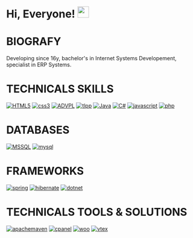 # Hi, Everyone! <img src="https://raw.githubusercontent.com/MartinHeinz/MartinHeinz/master/wave.gif" width="30px"> 

# BIOGRAFY
Developing since 16y, bachelor's in Internet Systems Developement, specialist in ERP Systems. 

# TECHNICALS SKILLS

[<img alt="HTML5" src="https://img.shields.io/badge/html5%20-%23E34F26.svg?&style=for-the-badge&logo=html5&logoColor=white"/>]()
[<img alt="css3" src="https://img.shields.io/badge/css3%20-%231572B6.svg?&style=for-the-badge&logo=css3&logoColor=white"/>]()
[<img alt="ADVPL" src="https://img.shields.io/badge/ADVPL%20-%23333333.svg?&style=for-the-badge&logo=advpl&logoColor=white"/>]()
[<img alt="tlpp" src="https://img.shields.io/badge/tlpp%20-%23753399.svg?&style=for-the-badge&logo=tlpp&logoColor=white"/>]()
[<img alt="Java" src="https://img.shields.io/badge/java%20-%23BE312E.svg?&style=for-the-badge&logo=openjdk&logoColor=white"/>]()
[<img alt="C#" src="https://img.shields.io/badge/csharp%20-%23178600.svg?&style=for-the-badge&logo=csharp&logoColor=white&labelcolor=red"/>]()
[<img alt="javascript" src="https://img.shields.io/badge/javascript%20-%23F7DF1E.svg?&style=for-the-badge&logo=javascript&logoColor=white"/>]()
[<img alt="php" src="https://img.shields.io/badge/php%20-%23777BB4.svg?&style=for-the-badge&logo=php&logoColor=white"/>]()


# DATABASES
[<img alt="MSSQL" src="https://img.shields.io/badge/microsoftsqlserver%20-%23CC2927.svg?&style=for-the-badge&logo=microsoftsqlserver&logoColor=white"/>]()
[<img alt="mysql" src="https://img.shields.io/badge/mysql%20-%234479A1.svg?&style=for-the-badge&logo=mysql&logoColor=white"/>]()

# FRAMEWORKS
[<img alt="spring" src="https://img.shields.io/badge/spring%20-%236DB33F.svg?&style=for-the-badge&logo=spring&logoColor=white"/>]()
[<img alt="hibernate" src="https://img.shields.io/badge/hibernate%20-%2359666C.svg?&style=for-the-badge&logo=hibernate&logoColor=white"/>]()
[<img alt="dotnet" src="https://img.shields.io/badge/dotnet%20-%23512BD4.svg?&style=for-the-badge&logo=dotnet&logoColor=white"/>]()


# TECHNICALS TOOLS & SOLUTIONS
[<img alt="apachemaven" src="https://img.shields.io/badge/apachemaven%20-%23C71A36.svg?&style=for-the-badge&logo=apachemaven&logoColor=white"/>]()
[<img alt="cpanel" src="https://img.shields.io/badge/cpanel%20-%23FF6C2C.svg?&style=for-the-badge&logo=cpanel&logoColor=white"/>]()
[<img alt="woo" src="https://img.shields.io/badge/woo%20-%2396588A.svg?&style=for-the-badge&logo=woo&logoColor=white"/>]()
[<img alt="vtex" src="https://img.shields.io/badge/vtex%20-%23ED125F.svg?&style=for-the-badge&logo=vtex&logoColor=white"/>]()

